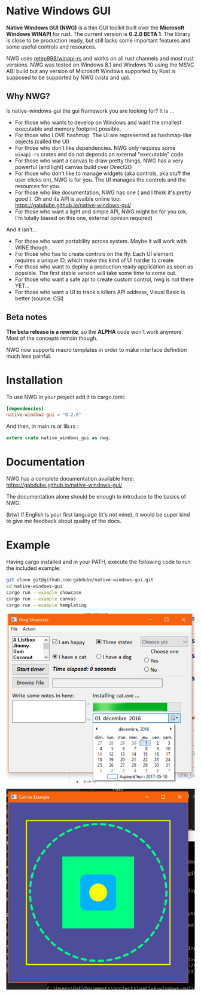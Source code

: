 # Native Windows GUI

<b>Native Windows GUI (NWG)</b> is a thin GUI toolkit built over the <b>Microsoft Windows WINAPI</b> for rust. The 
current version is <b>0.2.0 BETA 1</b>. The library is close to be production ready, but still lacks
some important features and some useful controls and resources.

NWG uses [retep998/winapi-rs](https://github.com/retep998/winapi-rs) and works on all rust channels and most
rust versions. NWG was tested on Windows 8.1 and Windows 10 using the MSVC ABI build but any version of Microsoft Windows supported by Rust is supposed to be
supported by NWG (vista and up).

## Why NWG?

Is native-windows-gui the gui framework you are looking for? It is ...

* For those who wants to develop on Windows and want the smallest executable and memory footprint possible. 
* For those who LOVE hashmap. The UI are represented as hashmap-like objects (called the UI)
* For those who don't like dependencies. NWG only requires some `winapi-rs` crates and do not depends on external "executable" code 
* For those who want a canvas to draw pretty things, NWG has a very powerful (and light) canvas build over Direct2D
* For those who don't like to manage widgets (aka controls, aka stuff the user clicks on), NWG is for you. The UI manages the controls and the resources for you.
* For those who like documentation, NWG has one ( and I think it's pretty good ). Oh and its API is avaible online too: https://gabdube.github.io/native-windows-gui/ 
* For those who want a light and simple API, NWG might be for you (ok, I'm totally biased on this one, external opinion required)

And it isn't...

* For those who want portability across system. Maybe it will work with WINE though...
* For those who has to create controls on the fly. Each UI element requires a unique ID, which make this kind of UI harder to create
* For those who want to deploy a production ready application as soon as possible. The first stable version will take some time to come out.
* For those who want a safe api to create custom control, nwg is not there YET...
* For those who want a UI to track a killers API address, Visual Basic is better (source: CSI)

## Beta notes

<b>The beta release is a rewrite</b>, so the <b>ALPHA</b> code won't work anymore. Most of the concepts remain though.

NWG now supports macro templates in order to make interface definition much less painful.

# Installation
To use NWG in your project add it to cargo.toml: 

```toml
[dependencies]
native-windows-gui = "0.2.0"
```

And then, in main.rs or lib.rs : 

```rust
extern crate native_windows_gui as nwg;
```

# Documentation

NWG has a complete documentation available here:  https://gabdube.github.io/native-windows-gui/

The documentation alone should be enough to introduce to the basics of NWG.

(btw) If English is your first language (it's not mine), it would be super kind to give me feedback about quality of the docs.

# Example
Having cargo installed and in your PATH, execute the following code to run the included example:

```bash
git clone git@github.com:gabdube/native-windows-gui.git
cd native-windows-gui
cargo run --example showcase
cargo run --example canvas
cargo run --example templating
```

![A GUI](/img/showcase.png "Image")  

![A GUI](/img/canvas.png "Image")  
